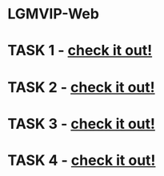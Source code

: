 # LGMVIP-Web
# TASK 1 - <a href="https://sameeray16.github.io/LGMVIP-Web/task1/" > check it out! </a>
# TASK 2 - <a href="https://sameeray16.github.io/LGMVIP-Web/task2/" > check it out! </a>
# TASK 3 - <a href="https://sameeray16.github.io/LGMVIP-Web/task3/" > check it out! </a>
# TASK 4 - <a href="https://sameeray16.github.io/LGMVIP-Web/task4/" > check it out! </a>

